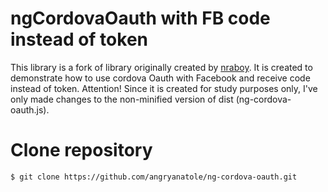 
# ngCordovaOauth with FB code instead of token

This library is a fork of library originally created by [nraboy](https://github.com/nraboy/ng-cordova-oauth).
It is created to demonstrate how to use cordova Oauth with Facebook and receive code instead of token.
Attention! Since it is created for study purposes only, I've only made changes to the non-minified version of dist (ng-cordova-oauth.js).

# Clone repository

	$ git clone https://github.com/angryanatole/ng-cordova-oauth.git